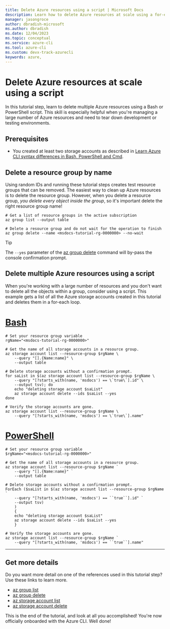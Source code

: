 ```yaml
---
title: Delete Azure resources using a script | Microsoft Docs
description: Learn how to delete Azure resources at scale using a for-each loop
manager: jasongroce
author: dbradish-microsoft
ms.author: dbradish
ms.date: 12/04/2023
ms.topic: conceptual
ms.service: azure-cli
ms.tool: azure-cli
ms.custom: devx-track-azurecli
keywords: azure, 
---
```

# Delete Azure resources at scale using a script

In this tutorial step, learn to delete multiple Azure resources using a Bash or PowerShell script. This skill is especially helpful when you're managing a large number of Azure resources and need to tear down development or testing environments.

## Prerequisites

* You created at least two storage accounts as described in [Learn Azure CLI syntax differences in Bash, PowerShell and Cmd](./get-started-tutorial-2-environment-syntax.md).

## Delete a resource group by name

Using random IDs and running these tutorial steps creates test resource groups that can be removed. The easiest way to clean up Azure resources is to delete the resource group. However, when you delete a resource group, _you delete every object inside the group_, so it's important delete the right resource group name!

```azurecli-interactive
# Get a list of resource groups in the active subscription
az group list --output table

# Delete a resource group and do not wait for the operation to finish
az group delete --name <msdocs-tutorial-rg-0000000> --no-wait
```

> [!TIP]
> The `--yes` parameter of the [az group delete](/cli/azure/group#az-group-delete) command will by-pass the console confirmation prompt.

## Delete multiple Azure resources using a script

When you're working with a large number of resources and you don't want to delete all the objects within a group, consider using a script. This example gets a list of all the Azure storage accounts created in this tutorial and deletes them in a for-each loop.

# [Bash](#tab/bash)

```azurecli-interactive
# Set your resource group variable
rgName="<msdocs-tutorial-rg-0000000>"

# Get the name of all storage accounts in a resource group.
az storage account list --resource-group $rgName \
    --query "[].{Name:name}" \
    --output table

# Delete storage accounts without a confirmation prompt.
for saList in $(az storage account list --resource-group $rgName \
    --query "[?starts_with(name, 'msdocs') == \`true\`].id" \
    --output tsv); do
    echo "deleting storage account $saList"
    az storage account delete --ids $saList --yes
done

# Verify the storage accounts are gone.
az storage account list --resource-group $rgName \
    --query "[?starts_with(name, 'msdocs') == \`true\`].name"
```

# [PowerShell](#tab/powershell)

```azurecli-interactive
# Set your resource group variable
$rgName="<msdocs-tutorial-rg-0000000>"

# Get the name of all storage accounts in a resource group.
az storage account list --resource-group $rgName `
    --query "[].{Name:name}" `
    --output table

# Delete storage accounts without a confirmation prompt.
ForEach ($saList in $(az storage account list --resource-group $rgName `
    --query "[?starts_with(name, 'msdocs') == ``true``].id" `
    --output tsv)
    )
    {
    echo "deleting storage account $saList"
    az storage account delete --ids $saList --yes
    }

# Verify the storage accounts are gone.
az storage account list --resource-group $rgName `
    --query "[?starts_with(name, 'msdocs') == ``true``].name"
```

---

## Get more details

Do you want more detail on one of the references used in this tutorial step? Use these links to learn more.

* [az group list](/cli/azure/group#az-group-list)
* [az group delete](/cli/azure/group#az-group-delete)
* [az storage account list](/cli/azure/storage/account#az-storage-account-list)
* [az storage account delete](/cli/azure/storage/account#az-storage-account-delete)

This is the end of the tutorial, and look at all you accomplished! You're now officially onboarded with the Azure CLI. Well done!
